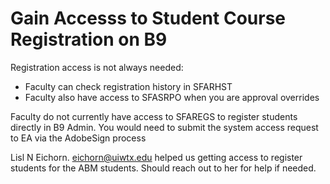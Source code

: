 # Gain Accesss to Student Course Registration on B9

Registration access is not always needed:

* Faculty can check registration history in SFARHST
* Faculty also have access to SFASRPO when you are approval overrides

Faculty do not currently have access to SFAREGS to register students directly in B9 Admin. You would need to submit the system access request to EA via the AdobeSign process

Lisl N Eichorn. eichorn@uiwtx.edu helped us getting access to register students for the ABM students. Should reach out to her for help if needed.
